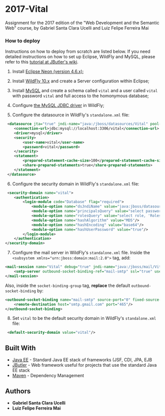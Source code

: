# 2017-Vital
Assignment for the 2017 edition of the "Web Development and the Semantic Web" course, by Gabriel Santa Clara Ucelli and Luiz Felipe Ferreira Mai


### How to deploy

Instructions on how to deploy from scratch are listed below. If you need detailed instructions on how to set up Eclipse, WildFly and MySQL, please refer to this [tutorial at JButler's wiki](https://github.com/dwws-ufes/jbutler/wiki/Tutorial%3A-a-Java-EE-Web-Profile-application-with-JButler%2C-part-1).

1. Install [Eclipse Neon (version 4.6.x)](http://www.eclipse.org/);

2. Install [WildFly 10.x](http://wildfly.org) and create a Server configuration within Eclipse;

3. Install [MySQL](http://www.mysql.com/products/community/) and create a schema called `vital` and a user called `vital` with password `vital` and full access to the homonymous database;

4. Configure [the MySQL JDBC driver](http://dev.mysql.com/downloads/connector/j/) in WildFly;

5. Configure the datasource in WildFly's `standalone.xml` file:

```XML
 <datasource jta="true" jndi-name="java:/jboss/datasources/Vital" pool-name="vitalPool" enabled="true" use-java-context="true" use-ccm="true">
	<connection-url>jdbc:mysql://localhost:3306/vital</connection-url>
	<driver>mysql</driver>
	<security>
	    <user-name>vital</user-name>
	    <password>vital</password>
	</security>
	<statement>
	    <prepared-statement-cache-size>100</prepared-statement-cache-size>
	    <share-prepared-statements>true</share-prepared-statements>
	</statement>
 </datasource>
```

6. Configure the security domain in WildFly's `standalone.xml` file:
```XML
 <security-domain name="vital">
    <authentication>
        <login-module code="Database" flag="required">
            <module-option name="dsJndiName" value="java:jboss/datasources/Vital"/>
            <module-option name="principalsQuery" value="select password from User u where u.email=?"/>
            <module-option name="rolesQuery" value="select role, 'Roles' from User u where u.email=?"/>
            <module-option name="hashAlgorithm" value="MD5"/>
            <module-option name="hashEncoding" value="base64"/>
            <module-option name="hashUserPassword" value="true"/>
        </login-module>
    </authentication>
</security-domain>
```
7. Configure the mail server in WildFly's `standalone.xml` file. Inside the
`<subsystem xmlns="urn:jboss:domain:mail:2.0">` tag, add:
```XML
<mail-session name="Vital" debug="true" jndi-name="java:/jboss/mail/Vital" from="your@email.com">
	<smtp-server outbound-socket-binding-ref="mail-smtp" ssl="true" username="your@email.com" password="yourpassword"/>
</mail-session>
```
Also, inside the `socket-binding-group` tag, **replace** the default `outbound-socket-binding` by:
```XML
<outbound-socket-binding name="mail-smtp" source-port="0" fixed-source-port="false">
	<remote-destination host="smtp.gmail.com" port="465"/>
</outbound-socket-binding>
```

8. Set `vital` to be the default security domain in WildFly's `standalone.xml` file:
```XML
 <default-security-domain value="vital"/>
```

## Built With
* [Java EE](http://www.oracle.com/technetwork/java/javaee/overview/index.html) - Standard Java EE stack of frameworks (JSF, CDI, JPA, EJB 
* [JButler](https://github.com/dwws-ufes/jbutler) - Web framework useful for projects that use the standard Java EE stack
* [Maven](https://maven.apache.org/) - Dependency Management


## Authors

* **Gabriel Santa Clara Ucelli**
* **Luiz Felipe Ferreira Mai**
